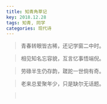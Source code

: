 ```yaml
---
title: 知青角草记
key: 2018.12.28
tags: 知青, 同学
categories: 现代诗
---
```


<blockquote class="blockquote-center">青春转眼皆古稀，还记学窗二中时。
</blockquote>
<blockquote class="blockquote-center">相见知名忘容貌，互言忆事悟端倪。
</blockquote>
<blockquote class="blockquote-center">劳碌半生仍存韵，蹉跎一世倘有奇。
</blockquote>
<blockquote class="blockquote-center">老来总爱聚年少，只是缺尔无话题。
</blockquote>
<blockquote class="blockquote-center"></br>
</blockquote>
